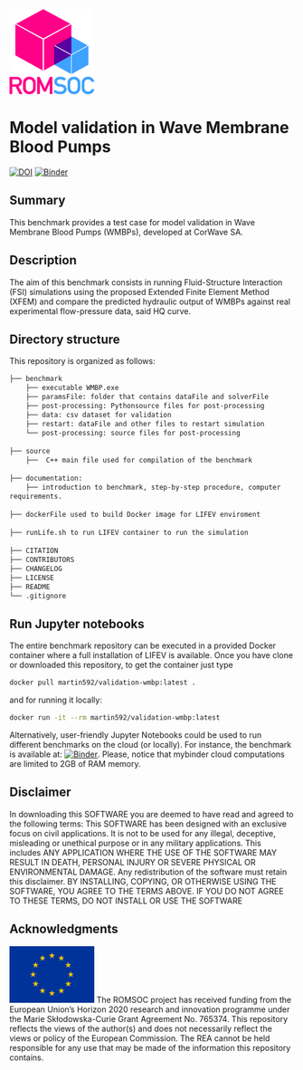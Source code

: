 <img src="images/romsoclogo-logo.png" alt="ROMSOC logo"  width="150"/>

# Model validation in Wave Membrane Blood Pumps 
[![DOI](https://zenodo.org/badge/DOI/10.5281/zenodo.5171806.svg)](https://doi.org/10.5281/zenodo.5171806) [![Binder](https://mybinder.org/badge_logo.svg)](https://mybinder.org/v2/gh/ROMSOC/benchmark-validation-wmbp/HEAD?labpath=Benchmark.ipynb)

## Summary
This benchmark provides a test case for model validation in Wave Membrane Blood Pumps (WMBPs), developed at CorWave SA.

## Description
The aim of this benchmark consists in running Fluid-Structure Interaction (FSI) simulations using the proposed Extended Finite Element Method (XFEM) and compare the predicted hydraulic output of WMBPs against real experimental flow-pressure data, said HQ curve.

## Directory structure
This repository is organized as follows:
```
├── benchmark
    ├── executable WMBP.exe
    ├── paramsFile: folder that contains dataFile and solverFile 
    ├── post-processing: Pythonsource files for post-processing
    ├── data: csv dataset for validation
    ├── restart: dataFile and other files to restart simulation
    └── post-processing: source files for post-processing  

├── source
    ├──  C++ main file used for compilation of the benchmark

├── documentation: 
    ├── introduction to benchmark, step-by-step procedure, computer requirements.

├── dockerFile used to build Docker image for LIFEV enviroment

├── runLife.sh to run LIFEV container to run the simulation 

├── CITATION
├── CONTRIBUTORS
├── CHANGELOG
├── LICENSE
├── README
└── .gitignore
```

## Run Jupyter notebooks
The entire benchmark repository can be executed in a provided Docker container where a full installation of LIFEV is available. Once you have clone or downloaded this repository, to get the container just type
```bash
docker pull martin592/validation-wmbp:latest . 
```
and for running it locally:
```bash
docker run -it --rm martin592/validation-wmbp:latest
```

Alternatively, user-friendly Jupyter Notebooks could be used to run different benchmarks on the cloud (or locally). For instance, the benchmark is available at:
[![Binder](https://mybinder.org/badge_logo.svg)](https://mybinder.org/v2/gh/ROMSOC/benchmark-validation-wmbp/HEAD?labpath=Benchmark.ipynb). Please, notice that mybinder cloud computations are limited to 2GB of RAM memory.

## Disclaimer
In downloading this SOFTWARE you are deemed to have read and agreed to the following terms:
This SOFTWARE has been designed with an exclusive focus on civil applications. It is not to be used
for any illegal, deceptive, misleading or unethical purpose or in any military applications. This includes ANY APPLICATION WHERE THE USE OF THE SOFTWARE MAY RESULT IN DEATH,
PERSONAL INJURY OR SEVERE PHYSICAL OR ENVIRONMENTAL DAMAGE. Any redistribution of the software must retain this disclaimer. BY INSTALLING, COPYING, OR OTHERWISE
USING THE SOFTWARE, YOU AGREE TO THE TERMS ABOVE. IF YOU DO NOT AGREE TO
THESE TERMS, DO NOT INSTALL OR USE THE SOFTWARE

## Acknowledgments
<img src="images/EU_Flag.png" alt="EU Flag"  width="150" height="100" />
The ROMSOC project has received funding from the European Union’s Horizon 2020 research and innovation programme under the Marie Skłodowska-Curie Grant Agreement No. 765374.
This repository reflects the views of the author(s) and does not necessarily reflect the views or policy of the European Commission. The REA cannot be held responsible for any use that may be made of the information this repository contains.

